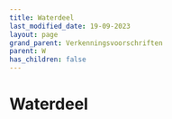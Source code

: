 ```yaml
---
title: Waterdeel
last_modified_date: 19-09-2023
layout: page
grand_parent: Verkenningsvoorschriften
parent: W
has_children: false
---
```


Waterdeel
=========

